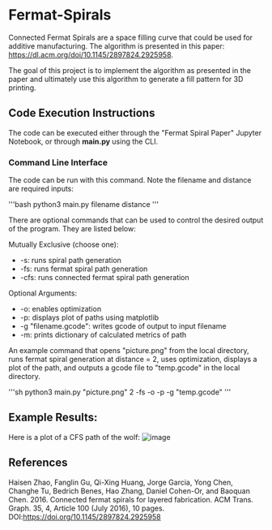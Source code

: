 # Fermat-Spirals
Connected Fermat Spirals are a space filling curve that could be used for additive manufacturing. The algorithm is presented in this paper: https://dl.acm.org/doi/10.1145/2897824.2925958.

The goal of this project is to implement the algorithm as presented in the paper and ultimately use this algorithm to generate a fill pattern for 3D printing.


## Code Execution Instructions
The code can be executed either through the "Fermat Spiral Paper" Jupyter Notebook, or through **main.py** using the CLI.

### Command Line Interface
The code can be run with this command. Note the filename and distance are required inputs:

'''bash
python3 main.py filename distance
'''

There are optional commands that can be used to control the desired output of the program. They are listed below:

Mutually Exclusive (choose one):
 - -s: runs spiral path generation
 - -fs: runs fermat spiral path generation
 - -cfs: runs connected fermat spiral path generation

Optional Arguments:
 - -o: enables optimization
 - -p: displays plot of paths using matplotlib
 - -g "filename.gcode": writes gcode of output to input filename
 - -m: prints dictionary of calculated metrics of path

An example command that opens "picture.png" from the local directory, runs fermat spiral generation at distance = 2, uses optimization, displays a plot of the path, and outputs a gcode file to "temp.gcode" in the local directory.

'''sh
python3 main.py "picture.png" 2 -fs -o -p -g "temp.gcode"
'''

## Example Results:
Here is a plot of a CFS path of the wolf:
![image](https://user-images.githubusercontent.com/17884767/116432467-a1122580-a816-11eb-92e6-5e2f463c52d9.png)

## References
Haisen Zhao, Fanglin Gu, Qi-Xing Huang, Jorge Garcia, Yong Chen, Changhe Tu, Bedrich Benes, Hao Zhang, Daniel Cohen-Or, and Baoquan Chen. 2016. Connected fermat spirals for layered fabrication. ACM Trans. Graph. 35, 4, Article 100 (July 2016), 10 pages. DOI:https://doi.org/10.1145/2897824.2925958

